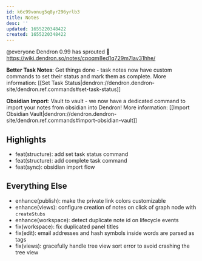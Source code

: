 ```yaml
---
id: k6c99vonug5q8yr296yrlb3
title: Notes
desc: ''
updated: 1655220348422
created: 1655220348422
---
```

@everyone
Dendron 0.99 has sprouted  🌱
https://wiki.dendron.so/notes/cpoqm8ed1q729m7lav31hhe/

**Better Task Notes**: Get things done - task notes now have custom commands to set their status and mark them as complete.
More information: [[Set Task Status|dendron://dendron.dendron-site/dendron.ref.commands#set-task-status]]

**Obsidian Import**: Vault to vault - we now have a dedicated command to import your notes from obsidian into Dendron!
More information: [[Import Obsidian Vault|dendron://dendron.dendron-site/dendron.ref.commands#import-obsidian-vault]]

## Highlights
- feat(structure): add set task status command
- feat(structure): add complete task command
- feat(sync): obsidian import flow

## Everything Else
- enhance(publish): make the private link colors customizable
- enhance(views): configure creation of notes on click of graph node with `createStubs`
- enhance(workspace): detect duplicate note id on lifecycle events
- fix(workspace): fix duplicated panel titles
- fix(edit): email addresses and hash symbols inside words are parsed as tags
- fix(views): gracefully handle tree view sort error to avoid crashing the tree view
